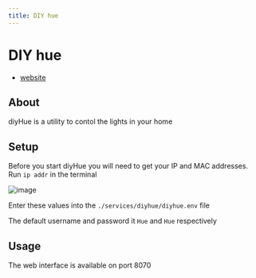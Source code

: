 ```yaml
---
title: DIY hue
---
```

# DIY hue
* [website](https://diyhue.org/getting-started/)

## About

diyHue is a utility to contol the lights in your home

## Setup

Before you start diyHue you will need to get your IP and MAC addresses. Run `ip addr` in the terminal

![image](https://user-images.githubusercontent.com/46672225/69816794-c2c24400-1201-11ea-9d97-e8e03b98d9f4.png)

Enter these values into the `./services/diyhue/diyhue.env` file

The default username and password it `Hue` and `Hue` respectively 

## Usage

The web interface is available on port 8070